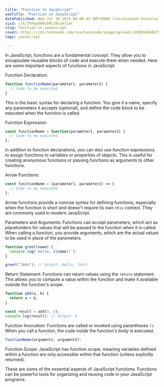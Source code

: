 ```yaml
---
title: "Function in JavaScript"
seoTitle: "Function in JavaScript"
datePublished: Wed Jul 26 2023 04:08:43 GMT+0000 (Coordinated Universal Time)
cuid: clkj7hhwp000c09l38sa47iet
slug: function-in-javascript
cover: https://cdn.hashnode.com/res/hashnode/image/upload/v1690344503755/726947f7-0748-4364-b6cb-ca411f38f8c8.png
tags: javascript

---
```


In JavaScript, functions are a fundamental concept. They allow you to encapsulate reusable blocks of code and execute them when needed. Here are some important aspects of functions in JavaScript:

Function Declaration:

```javascript
function functionName(parameter1, parameter2) {
  // Code to be executed
}
```

This is the basic syntax for declaring a function. You give it a name, specify any parameters it accepts (optional), and define the code block to be executed when the function is called.

Function Expression:

```javascript
const functionName = function(parameter1, parameter2) {
  // Code to be executed
};
```

In addition to function declarations, you can also use function expressions to assign functions to variables or properties of objects. This is useful for creating anonymous functions or passing functions as arguments to other functions.

Arrow Functions:

```javascript
const functionName = (parameter1, parameter2) => {
  // Code to be executed
};
```

Arrow functions provide a concise syntax for defining functions, especially when the function is short and doesn't require its own `this` context. They are commonly used in modern JavaScript.

Parameters and Arguments: Functions can accept parameters, which act as placeholders for values that will be passed to the function when it is called. When calling a function, you provide arguments, which are the actual values to be used in place of the parameters.

```javascript
function greet(name) {
  console.log(`Hello, ${name}!`);
}

greet("John"); // Output: Hello, John!
```

Return Statement: Functions can return values using the `return` statement. This allows you to compute a value within the function and make it available outside the function's scope.

```javascript
function add(a, b) {
  return a + b;
}

const result = add(3, 5);
console.log(result); // Output: 8
```

Function Invocation: Functions are called or invoked using parentheses `()`. When you call a function, the code inside the function's body is executed.

```javascript
functionName(argument1, argument2);
```

Function Scope: JavaScript has function scope, meaning variables defined within a function are only accessible within that function (unless explicitly returned).

These are some of the essential aspects of JavaScript functions. Functions can be powerful tools for organizing and reusing code in your JavaScript programs.